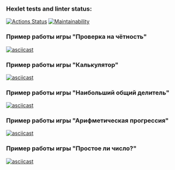 ### Hexlet tests and linter status:
[![Actions Status](https://github.com/LaWorp/python-project-49/actions/workflows/hexlet-check.yml/badge.svg)](https://github.com/LaWorp/python-project-49/actions)
[![Maintainability](https://api.codeclimate.com/v1/badges/57d691d5af0ea00f9fca/maintainability)](https://codeclimate.com/github/LaWorp/python-project-49/maintainability)

### Пример работы игры "Проверка на чётность"
[![asciicast](https://asciinema.org/a/3ikkLgSQrtGoWwmPTtAq08jh3.svg)](https://asciinema.org/a/3ikkLgSQrtGoWwmPTtAq08jh3)

### Пример работы игры "Калькулятор"
[![asciicast](https://asciinema.org/a/CTt3TqjOKLiITGZ57hPjW1iIE.svg)](https://asciinema.org/a/CTt3TqjOKLiITGZ57hPjW1iIE)

### Пример работы игры "Наибольший общий делитель"
[![asciicast](https://asciinema.org/a/ECWz7Me6uICbwpN9UHsHcTLTv.svg)](https://asciinema.org/a/ECWz7Me6uICbwpN9UHsHcTLTv)

### Пример работы игры "Арифметическая прогрессия"
[![asciicast](https://asciinema.org/a/Vl2nUGke6hfKRyRxCGPuOvfQo.svg)](https://asciinema.org/a/Vl2nUGke6hfKRyRxCGPuOvfQo)

### Пример работы игры "Простое ли число?"
[![asciicast](https://asciinema.org/a/6lLVuiXn9fNGkuQxQmpL2YsWZ.svg)](https://asciinema.org/a/6lLVuiXn9fNGkuQxQmpL2YsWZ)